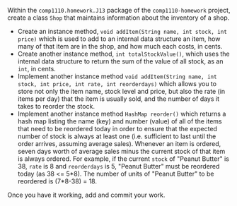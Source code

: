 Within the `comp1110.homework.J13` package of the `comp1110-homework` project,
create a class `Shop` that maintains information about the inventory of a shop.

* Create an instance method, `void addItem(String name, int stock, int price)`
which is used to add to an internal data structure an item, how many of that
item are in the shop, and how much each costs, in cents.
* Create another instance method, `int totalStockValue()`, which uses the internal
data structure to return the sum of the value of all stock, as an `int`, in cents.
* Implement another instance method `void addItem(String name, int stock, int price,
int rate, int reorderdays)` which allows you to store not only the item name, stock
level and price, but also the rate (in items per day) that the item is usually sold,
and the number of days it takes to reorder the stock.
* Implement another instance method `HashMap reorder()` which returns a hash map
listing the name (key) and number (value) of all of the items that need to be reordered
today in order to ensure that the expected number of stock is always at least one
(i.e. sufficient to last until the order arrives, assuming average sales). Whenever an
item is ordered, seven days worth of average sales minus the current stock of that
item is always ordered. For example, if the current `stock` of "Peanut Butter" is 38, 
`rate` is 8 and `reorderdays` is 5, "Peanut Butter" must be reordered today 
(as 38 <= 5\*8).
The number of units of "Peanut Butter" to be reordered is (7\*8-38) = 18.

Once you have it working, add and commit your work.
